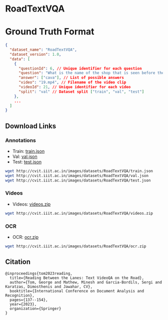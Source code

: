 # RoadTextVQA

# Ground Truth Format

```json
{
  "dataset_name": "RoadTextVQA",
  "dataset_version": 1.0,
  "data": [
    {
      "questionId": 6, // Unique identifier for each question
      "question": "What is the name of the shop that is seen before the Gregorys coffee, on the same side?", // The question string
      "answer": ["cava"], // List of possible answers
      "video": "19.mp4", // Filename of the video clip
      "videoId": 21, // Unique identifier for each video
      "split": "val" // Dataset split ["train", "val", "test"]
    },
    ...
  ]
}
```

## Download Links

### Annotations

- Train: [train.json](http://cvit.iiit.ac.in/images/datasets/RoadTextVQA/train.json)
- Val: [val.json](http://cvit.iiit.ac.in/images/datasets/RoadTextVQA/val.json)
- Test: [test.json](http://cvit.iiit.ac.in/images/datasets/RoadTextVQA/test.json)

```bash
wget http://cvit.iiit.ac.in/images/datasets/RoadTextVQA/train.json
wget http://cvit.iiit.ac.in/images/datasets/RoadTextVQA/val.json
wget http://cvit.iiit.ac.in/images/datasets/RoadTextVQA/test.json
```

### Videos

- Videos: [videos.zip](http://cvit.iiit.ac.in/images/datasets/RoadTextVQA/videos.zip)

```bash
wget http://cvit.iiit.ac.in/images/datasets/RoadTextVQA/videos.zip
```

### OCR

- OCR: [ocr.zip](http://cvit.iiit.ac.in/images/datasets/RoadTextVQA/ocr.zip)

```bash
wget http://cvit.iiit.ac.in/images/datasets/RoadTextVQA/ocr.zip
```

## Citation

```
@inproceedings{tom2023reading,
  title={Reading Between the Lanes: Text VideoQA on the Road},
  author={Tom, George and Mathew, Minesh and Garcia-Bordils, Sergi and Karatzas, Dimosthenis and Jawahar, CV},
  booktitle={International Conference on Document Analysis and Recognition},
  pages={137--154},
  year={2023},
  organization={Springer}
}
```

